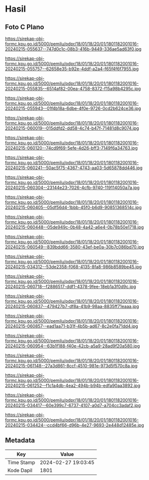 # Hasil

## Foto C Plano

https://sirekap-obj-formc.kpu.go.id/5000/pemilu/pdpr/18/01/18/20/01/1801182001016-20240215-055637--747d0c1c-08b3-416b-9449-336ae5ad63f0.jpg

https://sirekap-obj-formc.kpu.go.id/5000/pemilu/pdpr/18/01/18/20/01/1801182001016-20240215-055757--62658e35-b92e-4ddf-a2a4-f65f4f6f7955.jpg

https://sirekap-obj-formc.kpu.go.id/5000/pemilu/pdpr/18/01/18/20/01/1801182001016-20240215-055835--6514af82-00ea-4758-8372-f15a98b4295c.jpg

https://sirekap-obj-formc.kpu.go.id/5000/pemilu/pdpr/18/01/18/20/01/1801182001016-20240215-055943--01f4b18a-6dbe-4f0e-9726-0cd2b624ce36.jpg

https://sirekap-obj-formc.kpu.go.id/5000/pemilu/pdpr/18/01/18/20/01/1801182001016-20240215-060019--015ddfd2-dd58-4c74-b47f-71481d8c9074.jpg

https://sirekap-obj-formc.kpu.go.id/5000/pemilu/pdpr/18/01/18/20/01/1801182001016-20240215-060120--74cd9f69-5efe-4d26-bff3-7149f6a34763.jpg

https://sirekap-obj-formc.kpu.go.id/5000/pemilu/pdpr/18/01/18/20/01/1801182001016-20240215-060241--50ac5f75-4367-4743-aa03-5d65878dd446.jpg

https://sirekap-obj-formc.kpu.go.id/5000/pemilu/pdpr/18/01/18/20/01/1801182001016-20240215-060304--23144e23-7026-4cfb-9740-119114050a7a.jpg

https://sirekap-obj-formc.kpu.go.id/5000/pemilu/pdpr/18/01/18/20/01/1801182001016-20240215-060405--05df56d4-1bbb-45f0-b6d9-90851368514c.jpg

https://sirekap-obj-formc.kpu.go.id/5000/pemilu/pdpr/18/01/18/20/01/1801182001016-20240215-060448--05de949c-0b48-4a42-a6e4-0b78b50e1718.jpg

https://sirekap-obj-formc.kpu.go.id/5000/pemilu/pdpr/18/01/18/20/01/1801182001016-20240215-060549--839bdd66-3580-43ef-be0a-30b7c086bd70.jpg

https://sirekap-obj-formc.kpu.go.id/5000/pemilu/pdpr/18/01/18/20/01/1801182001016-20240215-034312--53de2358-f068-4135-8fa8-986b8589be45.jpg

https://sirekap-obj-formc.kpu.go.id/5000/pemilu/pdpr/18/01/18/20/01/1801182001016-20240215-060718--f2886517-ddf1-4378-9fee-18eb1a3f0d9c.jpg

https://sirekap-obj-formc.kpu.go.id/5000/pemilu/pdpr/18/01/18/20/01/1801182001016-20240215-060837--479427b7-df8a-41b9-98aa-8835ff71eaaa.jpg

https://sirekap-obj-formc.kpu.go.id/5000/pemilu/pdpr/18/01/18/20/01/1801182001016-20240215-060857--ead1aa71-b31f-4b5b-ad67-8c2e0fa71dd4.jpg

https://sirekap-obj-formc.kpu.go.id/5000/pemilu/pdpr/18/01/18/20/01/1801182001016-20240215-060954--63b1f188-f40e-42cb-a5a9-28ad9f20a580.jpg

https://sirekap-obj-formc.kpu.go.id/5000/pemilu/pdpr/18/01/18/20/01/1801182001016-20240215-061148--27a3d861-8ccf-4510-981e-973d5f570c8a.jpg

https://sirekap-obj-formc.kpu.go.id/5000/pemilu/pdpr/18/01/18/20/01/1801182001016-20240215-061252--f1c1a4db-4ea2-494b-b94b-edfa90aa3892.jpg

https://sirekap-obj-formc.kpu.go.id/5000/pemilu/pdpr/18/01/18/20/01/1801182001016-20240215-034417--60e399c7-6737-4107-a0d7-a704cc3adaf2.jpg

https://sirekap-obj-formc.kpu.go.id/5000/pemilu/pdpr/18/01/18/20/01/1801182001016-20240215-034424--ccd4bf66-d96b-4e27-9693-2e448d12485e.jpg


## Metadata

| Key        | Value               |
| ---------- | ------------------- |
| Time Stamp | 2024-02-27 19:03:45 |
| Kode Dapil | 1801                |




